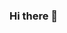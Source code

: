 ### Hi there 👋

<!--
**alirezatayefeh/alirezatayefeh** is a ✨ _special_ ✨ repository because its `README.md` (this file) appears on your GitHub profile.
I'm Alireza Tayefeh
Here are some ideas to get you started:

- 🔭 I’m currently working on ...
- 🌱 I’m currently learning ...
- 👯 I’m looking to collaborate on ...
- 🤔 I’m looking for help with ...
- 💬 Ask me about ...
- 📫 How to reach me: ...
- 😄 Pronouns: ...
- ⚡ Fun fact: ...
-->
